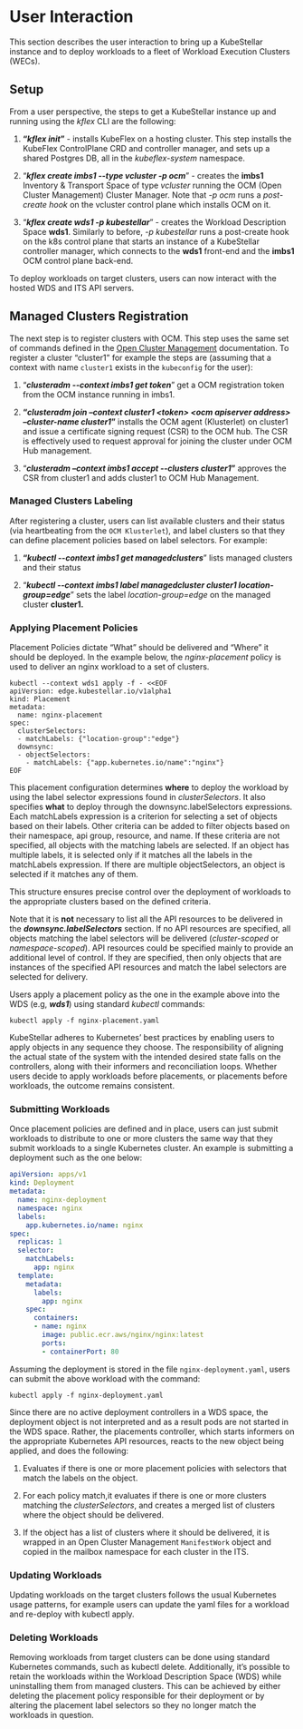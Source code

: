 # User Interaction

This section describes the user interaction to bring up
a KubeStellar instance and to deploy workloads to a fleet
of Workload Execution Clusters (WECs).

## Setup 

From a user perspective, the steps to get a KubeStellar instance up and
running using the *kflex* CLI are the following:

1.  **“*kflex init*”** - installs KubeFlex on a hosting cluster. This
    step installs the KubeFlex ControlPlane CRD and controller manager,
    and sets up a shared Postgres DB, all in the *kubeflex-system*
    namespace.

2.  “***kflex create imbs1 --type vcluster -p ocm***” - creates the
    **imbs1** Inventory & Transport Space of type *vcluster* running the OCM
    (Open Cluster Management) Cluster Manager. Note that *-p ocm* runs a *post-create
    hook* on the vcluster control plane which installs OCM on it.

3.  “***kflex create wds1 -p kubestellar***” - creates the Workload
    Description Space **wds1**. Similarly to before, *-p kubestellar* runs a
    post-create hook on the k8s control plane that starts an instance of
    a KubeStellar controller manager, which connects to the **wds1**
    front-end and the **imbs1** OCM control plane back-end.

To deploy workloads on target clusters, users
can now interact with the hosted WDS and ITS API servers.

## Managed Clusters Registration

The next step is to register clusters with OCM. This step uses the same
set of commands defined in the [<u>Open Cluster
Management</u>](https://open-cluster-management.io/) documentation. To
register a cluster “cluster1” for example the steps are (assuming that a
context with name `cluster1` exists in the `kubeconfig` for the user):

1.  “***clusteradm --context imbs1 get token***” get a OCM registration
    token from the OCM instance running in imbs1.

2.  **“*clusteradm join –context cluster1 \<token\> \<ocm apiserver
    address\> –cluster-name cluster1*”** installs the OCM agent
    (Klusterlet) on cluster1 and issue a certificate signing request
    (CSR) to the OCM hub. The CSR is effectively used to request
    approval for joining the cluster under OCM Hub management.

3.  “***clusteradm –context imbs1 accept --clusters cluster1*”**
    approves the CSR from cluster1 and adds cluster1 to OCM Hub
    Management.

### Managed Clusters Labeling

After registering a cluster, users can list available clusters and their
status (via heartbeating from the `OCM Klusterlet`), and label clusters so
that they can define placement policies based on label selectors. For
example:

1.  **“*kubectl --context imbs1 get managedclusters***” lists managed
    clusters and their status

2.  “***kubectl --context imbs1 label managedcluster cluster1
    location-group=edge***” sets the label *location-group=edge* on the
    managed cluster **cluster1.**

### Applying Placement Policies

Placement Policies dictate “What” should be delivered and “Where” it
should be deployed. In the example below, the *nginx-placement* policy
is used to deliver an nginx workload to a set of clusters.

```shell
kubectl --context wds1 apply -f - <<EOF
apiVersion: edge.kubestellar.io/v1alpha1
kind: Placement
metadata:
  name: nginx-placement
spec:
  clusterSelectors:
  - matchLabels: {"location-group":"edge"}
  downsync:
  - objectSelectors:
    - matchLabels: {"app.kubernetes.io/name":"nginx"}
EOF
```

This placement configuration determines **where** to deploy the workload by using 
the label selector expressions found in *clusterSelectors*. It also specifies **what** 
to deploy through the downsync.labelSelectors expressions. 
Each matchLabels expression is a criterion for selecting a set of objects based on 
their labels. Other criteria can be added to filter objects based on their namespace, 
api group, resource, and name. If these criteria are not specified, all objects with 
the matching labels are selected. If an object has multiple labels, it is selected 
only if it matches all the labels in the matchLabels expression. 
If there are multiple objectSelectors, an object is selected if it matches any of them. 

This structure ensures precise control over the deployment of
workloads to the appropriate clusters based on the defined criteria.</p>
Note that it is <strong>not</strong> necessary to list all the API
resources to be delivered in the <em><strong>downsync.labelSelectors</strong></em> section. 
If no API resources are specified, all objects matching the label selectors will
be delivered (<em>cluster-scoped</em> or <em>namespace-scoped</em>). API
resources could be specified mainly to provide an additional level of
control. If they are specified, then only objects that are instances of
the specified API resources and match the label selectors are selected
for delivery.

Users apply a placement policy as the one in the example above into
the WDS (e.g, <em><strong>wds1</strong></em>) using standard
<em>kubectl</em> commands:

```shell
kubectl apply -f nginx-placement.yaml
```

KubeStellar adheres to Kubernetes’ best practices by enabling users to apply
objects in any sequence they choose. The responsibility of aligning the
actual state of the system with the intended desired state falls on the
controllers, along with their informers and reconciliation loops.
Whether users decide to apply workloads before placements, or placements
before workloads, the outcome remains consistent.

### Submitting Workloads

Once placement policies are defined and in place, users can just submit
workloads to distribute to one or more clusters the same way that they
submit workloads to a single Kubernetes cluster. An example is
submitting a deployment such as the one below:

```yaml
apiVersion: apps/v1
kind: Deployment
metadata:
  name: nginx-deployment
  namespace: nginx
  labels:
    app.kubernetes.io/name: nginx
spec:
  replicas: 1
  selector:
    matchLabels:
      app: nginx
  template:
    metadata:
      labels:
        app: nginx
    spec:
      containers:
      - name: nginx
        image: public.ecr.aws/nginx/nginx:latest 
        ports:
        - containerPort: 80
```

Assuming the deployment is stored in the file `nginx-deployment.yaml`, users can 
submit the above workload with the command:

```shell
kubectl apply -f nginx-deployment.yaml
```

Since there are no active deployment controllers in a WDS space, the
deployment object is not interpreted and as a result pods are not
started in the WDS space. Rather, the placements controller, which starts
informers on the appropriate Kubernetes API resources, reacts to the new object
being applied, and does the following:

1.  Evaluates if there is one or more placement policies with selectors
    that match the labels on the object.

2.  For each policy match,it evaluates if there is one or more clusters
    matching the *clusterSelectors*, and creates a merged list of
    clusters where the object should be delivered.

3.  If the object has a list of clusters where it should be delivered,
    it is wrapped in an Open Cluster Management `ManifestWork` object and
    copied in the mailbox namespace for each cluster in the ITS.

### Updating Workloads

Updating workloads on the target clusters follows the usual Kubernetes
usage patterns, for example users can update the yaml files for a
workload and re-deploy with kubectl apply.

### Deleting Workloads

Removing workloads from target clusters can be done using standard
Kubernetes commands, such as kubectl delete. Additionally, it’s possible
to retain the workloads within the Workload Description Space (WDS)
while uninstalling them from managed clusters. This can be achieved by
either deleting the placement policy responsible for their deployment or
by altering the placement label selectors so they no longer match the
workloads in question.